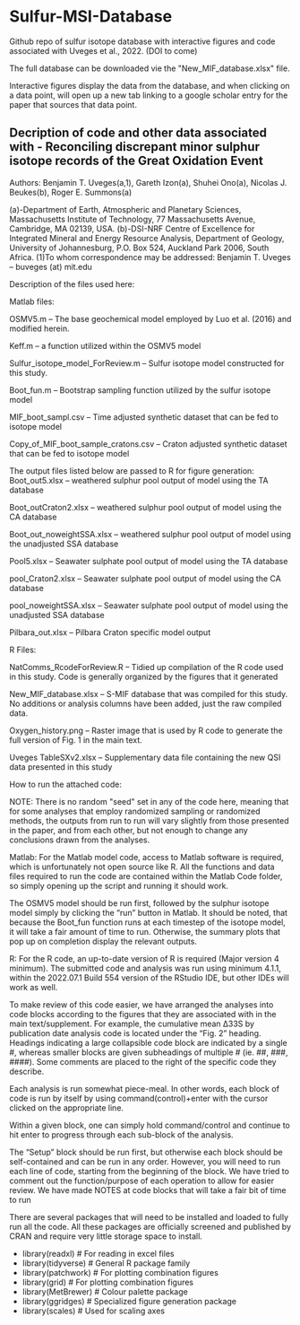 # Sulfur-MSI-Database
Github repo of sulfur isotope database with interactive figures and code associated with Uveges et al., 2022. (DOI to come)

The full database can be downloaded vie the "New_MIF_database.xlsx" file.

Interactive figures display the data from the database, and when clicking on a data point, will open up a new tab linking to a google scholar entry for the paper that sources that data point.


## Decription of code and other data associated with - Reconciling discrepant minor sulphur isotope records of the Great Oxidation Event
Authors:
Benjamin T. Uveges(a,1), Gareth Izon(a), Shuhei Ono(a), Nicolas J. Beukes(b), Roger E. Summons(a)

(a)-Department of Earth, Atmospheric and Planetary Sciences, Massachusetts Institute of Technology, 77 Massachusetts Avenue, Cambridge, MA 02139, USA.
(b)-DSI-NRF Centre of Excellence for Integrated Mineral and Energy Resource Analysis, Department of Geology, University of Johannesburg, P.O. Box 524, Auckland Park 2006, South Africa.
(1)To whom correspondence may be addressed: Benjamin T. Uveges – buveges (at) mit.edu


Description of the files used here:

Matlab files:

OSMV5.m – 
The base geochemical model employed by Luo et al. (2016) and modified herein. 

Keff.m – 
a function utilized within the OSMV5 model

Sulfur_isotope_model_ForReview.m – 
Sulfur isotope model constructed for this study.

Boot_fun.m – 
Bootstrap sampling function utilized by the sulfur isotope model

MIF_boot_sampl.csv – 
Time adjusted synthetic dataset that can be fed to isotope model

Copy_of_MIF_boot_sample_cratons.csv – 
Craton adjusted synthetic dataset that can be fed to isotope model

The output files listed below are passed to R for figure generation: 
Boot_out5.xlsx – 
weathered sulphur pool output of model using the TA database

Boot_outCraton2.xlsx – 
weathered sulphur pool output of model using the CA database

Boot_out_noweightSSA.xlsx – 
weathered sulphur pool output of model using the unadjusted SSA database

Pool5.xlsx – 
Seawater sulphate pool output of model using the TA database

pool_Craton2.xlsx –
Seawater sulphate pool output of model using the CA database

pool_noweightSSA.xlsx – 
Seawater sulphate pool output of model using the unadjusted SSA database

Pilbara_out.xlsx – 
Pilbara Craton specific model output


R Files:

NatComms_RcodeForReview.R – 
Tidied up compilation of the R code used in this study. Code is generally organized by the figures that it generated

New_MIF_database.xlsx – 
S-MIF database that was compiled for this study. No additions or analysis columns have been added, just the raw compiled data. 

Oxygen_history.png – 
Raster image that is used by R code to generate the full version of Fig. 1 in the main text.

Uveges TableSXv2.xlsx – 
Supplementary data file containing the new QSI data presented in this study


How to run the attached code:

NOTE: There is no random "seed" set in any of the code here, meaning that for some analyses that employ randomized sampling or randomized methods, the outputs from run to run will vary slightly from those presented in the paper, and from each other, but not enough to change any conclusions drawn from the analyses.

Matlab:
For the Matlab model code, access to Matlab software is required, which is unfortunately not open source like R. All the functions and data files required to run the code are contained within the Matlab Code folder, so simply opening up the script and running it should work.

The OSMV5 model should be run first, followed by the sulphur isotope model simply by clicking the “run” button in Matlab. It should be noted, that because the Boot_fun function runs at each timestep of the isotope model, it will take a fair amount of time to run. Otherwise, the summary plots that pop up on completion display the relevant outputs.

R:
For the R code, an up-to-date version of R is required (Major version 4 minimum). The submitted code and analysis was run using minimum 4.1.1, within the 2022.07.1 Build 554 version of the RStudio IDE, but other IDEs will work as well.

To make review of this code easier, we have arranged the analyses into code blocks according to the figures that they are associated with in the main text/supplement. For example, the cumulative mean ∆33S by publication date analysis code is located under the “Fig. 2” heading. Headings indicating a large collapsible code block are indicated by a single #, whereas smaller blocks are given subheadings of multiple # (ie. ##, ###, ####). Some comments are placed to the right of the specific code they describe.

Each analysis is run somewhat piece-meal. In other words, each block of code is run by itself by using command(control)+enter with the cursor clicked on the appropriate line. 
 
Within a given block, one can simply hold command/control and continue to hit enter to progress through each sub-block of the analysis.

The “Setup” block should be run first, but otherwise each block should be self-contained and can be run in any order. However, you will need to run each line of code, starting from the beginning of the block. We have tried to comment out the function/purpose of each operation to allow for easier review. We have made NOTES at code blocks that will take a fair bit of time to run

There are several packages that will need to be installed and loaded to fully run all the code. All these packages are officially screened and published by CRAN and require very little storage space to install.
-	library(readxl) # For reading in excel files
-	library(tidyverse) # General R package family
-	library(patchwork) # For plotting combination figures
-	library(grid) # For plotting combination figures
-	library(MetBrewer) # Colour palette package
-	library(ggridges) # Specialized figure generation package
-	library(scales) # Used for scaling axes

